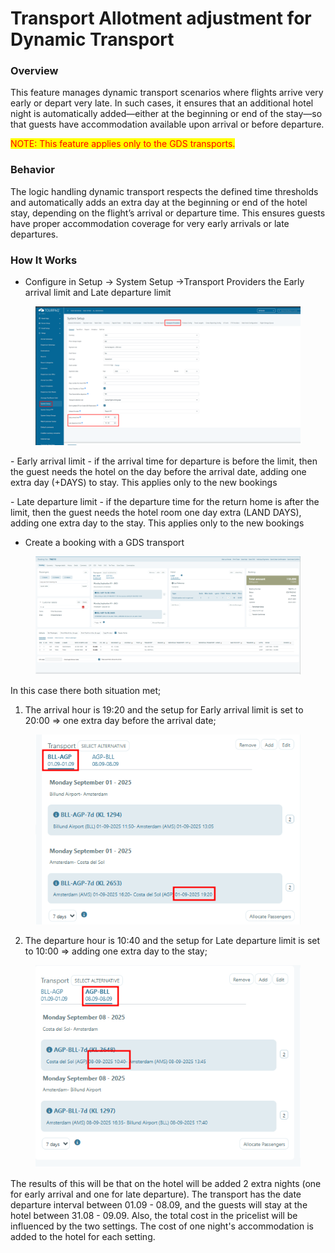 # Transport Allotment adjustment for Dynamic Transport

### Overview

This feature manages dynamic transport scenarios where flights arrive very early or depart very late. In such cases, it ensures that an additional hotel night is automatically added—either at the beginning or end of the stay—so that guests have accommodation available upon arrival or before departure.

<mark style="color:red;">NOTE: This feature applies only to the GDS transports.</mark>

### Behavior

The logic handling dynamic transport respects the defined time thresholds and automatically adds an extra day at the beginning or end of the hotel stay, depending on the flight’s arrival or departure time. This ensures guests have proper accommodation coverage for very early arrivals or late departures.

### How It Works

* Configure in Setup -> System Setup ->Transport Providers the Early arrival limit and Late departure limit

<figure><img src="../../.gitbook/assets/image (2) (1) (1) (1) (1) (1) (1) (1) (1) (1) (1) (1) (1) (1) (1) (1) (1) (1) (1) (1) (1).png" alt=""><figcaption></figcaption></figure>

&#x20;       \- Early arrival limit - if the arrival time for departure is before the limit, then the guest needs the hotel on the day before the arrival date, adding one extra day (+DAYS) to stay. This applies only to the new bookings

&#x20;      \- Late departure limit - if the departure time for the return home is after the limit, then the guest needs the hotel room one day extra (LAND DAYS), adding one extra day to the stay. This applies only to the new bookings

* Create a booking with a GDS transport

<figure><img src="../../.gitbook/assets/image (3) (1) (1) (1) (1) (1) (1) (1) (1) (1) (1) (1) (1) (1) (1) (1) (1).png" alt=""><figcaption></figcaption></figure>

In this case there both situation met;

1. The arrival hour is 19:20 and the setup for Early arrival limit is set to 20:00 ⇒ one extra day before the arrival date;

<figure><img src="../../.gitbook/assets/image (4) (1) (1) (1) (1) (1) (1) (1) (1) (1) (1).png" alt=""><figcaption></figcaption></figure>

2. The departure hour is 10:40 and the setup for Late departure limit is set to 10:00 ⇒ adding one extra day to the stay;

<figure><img src="../../.gitbook/assets/image (5) (1) (1) (1) (1) (1) (1) (1) (1) (1).png" alt=""><figcaption></figcaption></figure>

The results of  this will be that on the hotel will be added 2 extra nights (one for early arrival and one for late departure). The transport has the date departure interval between 01.09 - 08.09, and the guests will stay at the hotel between 31.08 - 09.09.  Also, the total cost in the pricelist will be influenced by the two settings. The cost of one night's accommodation is added to the hotel for each setting.
